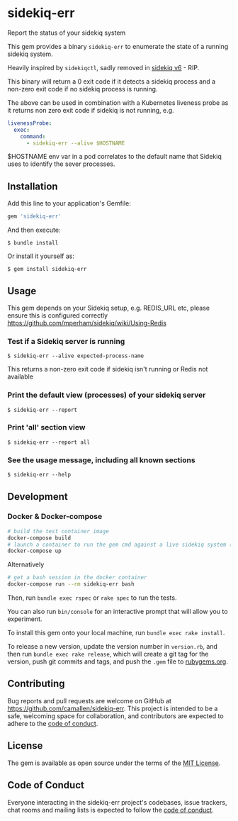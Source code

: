 # sidekiq-err

Report the status of your sidekiq system

This gem provides a binary `sidekiq-err` to enumerate the state of a running sidekiq system.

Heavily inspired by `sidekiqctl`, sadly removed in [sidekiq v6](https://github.com/mperham/sidekiq/blob/74ccba6c68b1df31d615991fb2749fc19de8fbf7/bin/sidekiqctl) - RIP.

This binary will return a 0 exit code if it detects a sidekiq process and a non-zero exit code if no sidekiq process is running.

The above can be used in combination with a Kubernetes liveness probe as it returns non zero exit code if sidekiq is not running, e.g.

``` yaml
livenessProbe:
  exec:
    command:
      - sidekiq-err --alive $HOSTNAME
```

$HOSTNAME env var in a pod correlates to the default name that Sidekiq uses to identify the sever processes.

## Installation

Add this line to your application's Gemfile:

```ruby
gem 'sidekiq-err'
```

And then execute:

`$ bundle install`

Or install it yourself as:

`$ gem install sidekiq-err`

## Usage

This gem depends on your Sidekiq setup, e.g. REDIS_URL etc, please ensure this is configured correctly https://github.com/mperham/sidekiq/wiki/Using-Redis

### Test if a Sidekiq server is running

`$ sidekiq-err --alive expected-process-name`

This returns a non-zero exit code if sidekiq isn't running or Redis not available


### Print the default view (processes) of your sidekiq server

`$ sidekiq-err --report`

### Print 'all' section view

`$ sidekiq-err --report all`

### See the usage message, including all known sections

`$ sidekiq-err --help`

## Development

### Docker & Docker-compose

``` sh
# build the test container image
docker-compose build
# launch a container to run the gem cmd against a live sidekiq system (see docker-compose.yml for server)
docker-compose up
```

Alternatively

``` sh
# get a bash session in the docker container
docker-compose run --rm sidekiq-err bash
```

Then, run `bundle exec rspec` or `rake spec` to run the tests.

You can also run `bin/console` for an interactive prompt that will allow you to experiment.

To install this gem onto your local machine, run `bundle exec rake install`.

To release a new version, update the version number in `version.rb`, and then run `bundle exec rake release`, which will create a git tag for the version, push git commits and tags, and push the `.gem` file to [rubygems.org](https://rubygems.org).

## Contributing

Bug reports and pull requests are welcome on GitHub at https://github.com/camallen/sidekiq-err. This project is intended to be a safe, welcoming space for collaboration, and contributors are expected to adhere to the [code of conduct](https://github.com/camallen/sidekiq-err/blob/master/CODE_OF_CONDUCT.md).

## License

The gem is available as open source under the terms of the [MIT License](https://opensource.org/licenses/MIT).

## Code of Conduct

Everyone interacting in the sidekiq-err project's codebases, issue trackers, chat rooms and mailing lists is expected to follow the [code of conduct](https://github.com/camallen/sidekiq-err/blob/master/CODE_OF_CONDUCT.md).
